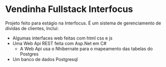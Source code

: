# Vendinha Fullstack Interfocus

Projeto feito para estágio na Interfocus. É um sistema de gerenciamento de dívidas de clientes, Inclui:

* Algumas interfaces web feitas com html css e js
* Uma Web Api REST feita com Asp.Net em C#
  * A Web Api usa o Nhibernate para o mapeamento das tabelas do Postgres
* Um banco de dados Postgresql
